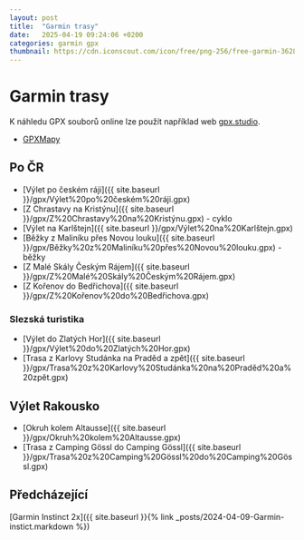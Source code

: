 ```yaml
---
layout: post
title:  "Garmin trasy"
date:   2025-04-19 09:24:06 +0200
categories: garmin gpx
thumbnail: https://cdn.iconscout.com/icon/free/png-256/free-garmin-3628786-3030148.png
---
```


# Garmin trasy

K náhledu GPX souborů online lze použít například web [gpx.studio](https://gpx.studio/app#0/0/0).

- [GPXMapy](https://www.gpxmapy.cz/)

## Po ČR
- [Výlet po českém ráji]({{ site.baseurl }}/gpx/Výlet%20po%20českém%20ráji.gpx)
- [Z Chrastavy na Kristýnu]({{ site.baseurl }}/gpx/Z%20Chrastavy%20na%20Kristýnu.gpx) - cyklo
- [Výlet na Karlštejn]({{ site.baseurl }}/gpx/Výlet%20na%20Karlštejn.gpx)
- [Běžky z Maliníku přes Novou louku]({{ site.baseurl }}/gpx/Běžky%20z%20Maliníku%20přes%20Novou%20louku.gpx) - běžky
- [Z Malé Skály Českým Rájem]({{ site.baseurl }}/gpx/Z%20Malé%20Skály%20Českým%20Rájem.gpx)
- [Z Kořenov do Bedřichova]({{ site.baseurl }}/gpx/Z%20Kořenov%20do%20Bedřichova.gpx)

### Slezská turistika
- [Výlet do Zlatých Hor]({{ site.baseurl }}/gpx/Výlet%20do%20Zlatých%20Hor.gpx)
- [Trasa z Karlovy Studánka na Praděd a zpět]({{ site.baseurl }}/gpx/Trasa%20z%20Karlovy%20Studánka%20na%20Praděd%20a%20zpět.gpx)

## Výlet Rakousko

- [Okruh kolem Altausse]({{ site.baseurl }}/gpx/Okruh%20kolem%20Altausse.gpx)
- [Trasa z Camping Gössl do Camping Gössl]({{ site.baseurl }}/gpx/Trasa%20z%20Camping%20Gössl%20do%20Camping%20Gössl.gpx)

## Předcházející
[Garmin Instinct 2x]({{ site.baseurl }}{% link _posts/2024-04-09-Garmin-instict.markdown %})